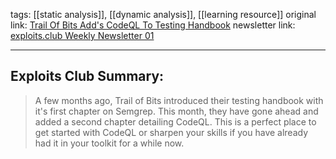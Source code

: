 tags:  [[static analysis]], [[dynamic analysis]], [[learning resource]]
original link:  [Trail Of Bits Add's CodeQL To Testing Handbook](https://appsec.guide/docs/static-analysis/codeql/?ref=blog.exploits.club)
newsletter link: [exploits.club Weekly Newsletter 01](https://blog.exploits.club/vuln-research-newsletter-01/)

---
## Exploits Club Summary:
> A few months ago, Trail of Bits introduced their testing handbook with it's first chapter on Semgrep. This month, they have gone ahead and added a second chapter detailing CodeQL. This is a perfect place to get started with CodeQL or sharpen your skills if you have already had it in your toolkit for a while now.

